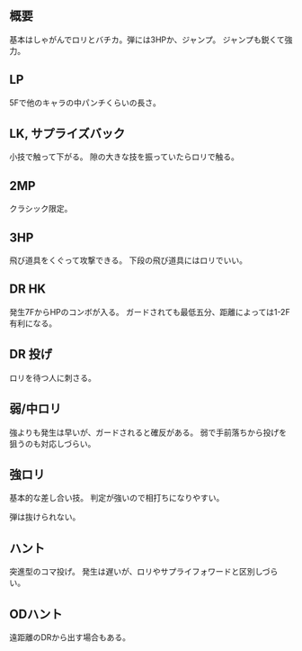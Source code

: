 ## 概要

基本はしゃがんでロリとバチカ。弾には3HPか、ジャンプ。
ジャンプも鋭くて強力。

## LP

5Fで他のキャラの中パンチくらいの長さ。

## LK, サプライズバック

小技で触って下がる。
隙の大きな技を振っていたらロリで触る。

## 2MP

クラシック限定。

## 3HP

飛び道具をくぐって攻撃できる。
下段の飛び道具にはロリでいい。

## DR HK

発生7FからHPのコンボが入る。
ガードされても最低五分、距離によっては1-2F有利になる。

## DR 投げ

ロリを待つ人に刺さる。

## 弱/中ロリ

強よりも発生は早いが、ガードされると確反がある。
弱で手前落ちから投げを狙うのも対応しづらい。

## 強ロリ

基本的な差し合い技。
判定が強いので相打ちになりやすい。

弾は抜けられない。

## ハント

突進型のコマ投げ。
発生は遅いが、ロリやサプライフォワードと区別しづらい。

## ODハント

遠距離のDRから出す場合もある。
